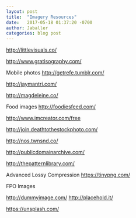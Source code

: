 ```yaml
---
layout: post
title:  "Imagery Resources"
date:   2017-05-18 01:37:20 -0700
author: Jaballer
categories: blog post
---
```


http://littlevisuals.co/

http://www.gratisography.com/

Mobile photos
http://getrefe.tumblr.com/

http://jaymantri.com/

http://magdeleine.co/

Food images
http://foodiesfeed.com/

http://www.imcreator.com/free

http://join.deathtothestockphoto.com/

http://nos.twnsnd.co/

http://publicdomainarchive.com/

http://thepatternlibrary.com/

Advanced Lossy Compression
https://tinypng.com/

FPO Images

http://dummyimage.com/
http://placehold.it/

https://unsplash.com/

